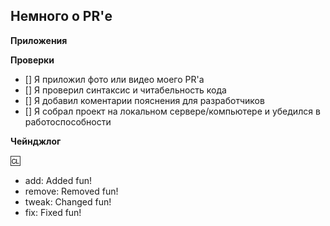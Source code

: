 ## Немного о PR'е
<!-- В кратце опишите свой PR, что он меняет? В чём его преимущества? -->


**Приложения**
<!--
Нам необходимы скриншоты и видео для понимания вашего PR'а
-->


**Проверки**
<!-- Что бы сделать проверку выполеной вместо [] напишите [X]): -->
- [] Я приложил фото или видео моего PR'а
- [] Я проверил синтаксис и читабельность кода
- [] Я добавил коментарии пояснения для разработчиков
- [] Я собрал проект на локальном сервере/компьютере и убедился в работоспособности


**Чейнджлог**
<!--
Напишите всё что вы добавили, убрали, изменили, пофиксили... впринцепе что вы сделали с кодом.
-->

:cl:
- add: Added fun!
- remove: Removed fun!
- tweak: Changed fun!
- fix: Fixed fun!
